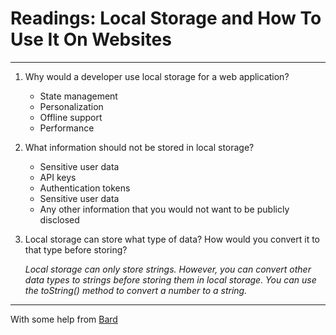 # Readings: Local Storage and How To Use It On Websites

<hr>




1. Why would a developer use local storage for a web application?

     - State management
     - Personalization
     - Offline support
     - Performance


   
2. What information should not be stored in local storage?

   - Sensitive user data
   - API keys
   - Authentication tokens
   - Sensitive user data
   - Any other information that you would not want to be publicly disclosed




3. Local storage can store what type of data? How would you convert it to that type before storing?

   *Local storage can only store strings. However, you can convert other data types to strings before storing them in local storage. You can use the toString() method to convert a number to a string.*



<hr>


With some help from [Bard](https://bard.google.com/)



